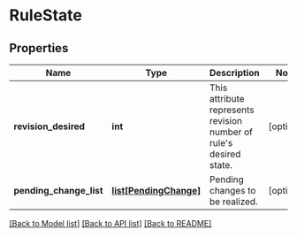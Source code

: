 # RuleState

## Properties
Name | Type | Description | Notes
------------ | ------------- | ------------- | -------------
**revision_desired** | **int** | This attribute represents revision number of rule&#x27;s desired state. | [optional] 
**pending_change_list** | [**list[PendingChange]**](PendingChange.md) | Pending changes to be realized. | [optional] 

[[Back to Model list]](../README.md#documentation-for-models) [[Back to API list]](../README.md#documentation-for-api-endpoints) [[Back to README]](../README.md)

